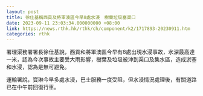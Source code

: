 ```yaml
---
layout: post
title: 徐仕基稱西貢及將軍澳區今早8處水浸　樹葉垃圾塞渠口
date: 2023-09-11 23:03:34.000000000 +08:00
link: https://news.rthk.hk/rthk/ch/component/k2/1717893-20230911.htm
categories: rthk
---
```


署理渠務署署長徐仕基說，西貢和將軍澳區今早有8處出現水浸事故，水深最高達一米，認為今次事故主要受大雨影響，樹葉及垃圾被沖到渠口及集水區，造成淤塞和水浸，認為是無可避免。

運輸署說，寶琳今早多處水浸，巴士服務一度受阻，但水浸情況處理後，有關道路已在中午前回復行車。
